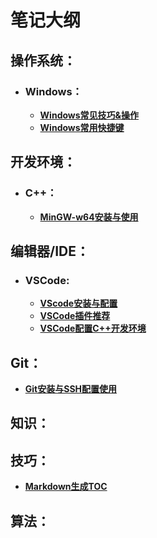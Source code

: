 # 笔记大纲



## 操作系统：

- ### Windows：

  - [**Windows常见技巧&操作**](./Study_Notes/[1.OS-Windows]%201_Windows常见技巧&操作/Windows常见技巧&操作.md)
  - [**Windows常用快捷键**](./Study_Notes/[1.OS-Windows]%202_Windows常用快捷键/Windows常用快捷键.md)



## 开发环境：

- ### C++：

  - [**MinGW-w64安装与使用**](./Study_Notes/[2.环境-C++]%201_MinGW-w64安装与使用/MinGW-w64安装和使用.md)



## 编辑器/IDE：

- ### VSCode:

  - [**VScode安装与配置**](./Study_Notes/[3.VSCode]%201_VScode安装与配置/VSCode安装与配置.md)
  - [**VSCode插件推荐**](./Study_Notes/[3.VSCode]%202_VSCode插件推荐/VSCode插件推荐.md)
  - [**VSCode配置C++开发环境**](./Study_Notes/[3.VSCode]%203_VSCode配置C++开发环境/VSCode配置C++开发环境.md)



## Git：

- [**Git安装与SSH配置使用**](./Study_Notes/[4.Git]%201_Git安装与SSH配置使用/Git安装与SSH配置使用.md)


## 知识：





## 技巧：

- [**Markdown生成TOC**](./Study_Notes/[6.技巧-MarkDown]%201_生成github支持的TOC/Markdown生成TOC.md)



## 算法：
